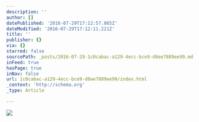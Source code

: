 ```yaml
---
description: ''
author: []
datePublished: '2016-07-29T17:12:57.865Z'
dateModified: '2016-07-29T17:12:11.221Z'
title: ''
publisher: {}
via: {}
starred: false
sourcePath: _posts/2016-07-29-1c0cabac-a129-4ecc-bce9-d8ee7889ee99.md
inFeed: true
hasPage: true
inNav: false
url: 1c0cabac-a129-4ecc-bce9-d8ee7889ee99/index.html
_context: 'http://schema.org'
_type: Article

---
```

![](https://the-grid-user-content.s3-us-west-2.amazonaws.com/0d64158f-2fad-46cd-9328-5f98369a9a00.jpg)